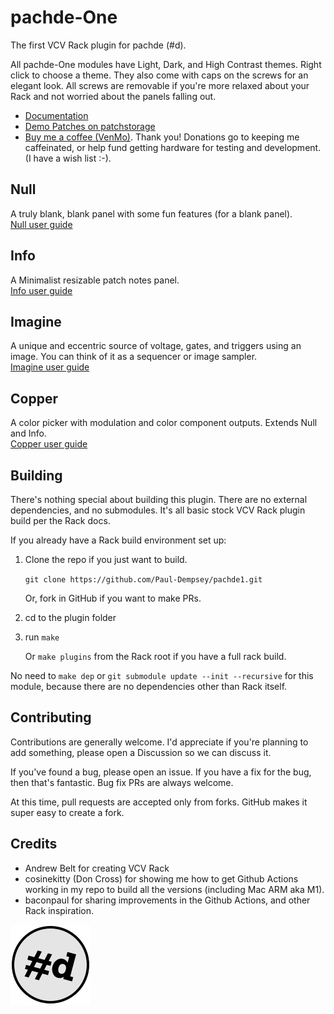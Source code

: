 # pachde-One

The first VCV Rack plugin for pachde (#d).

All pachde-One modules have Light, Dark, and High Contrast themes. Right click to choose a theme.
They also come with caps on the screws for an elegant look.
All screws are removable if you're more relaxed about your Rack and not worried about the panels falling out.

- [Documentation](docs/index.md)
- [Demo Patches on patchstorage](https://patchstorage.com/platform/vcv-rack/?search_query=pachde-One)
- [Buy me a coffee (VenMo)](https://venmo.com/u/pcdempsey).
  Thank you! Donations go to keeping me caffeinated, or help fund getting hardware for testing and development. (I have a wish list :-).

## Null

A truly blank, blank panel with some fun features (for a blank panel).\
[Null user guide](docs/Null.md)

## Info

A Minimalist resizable patch notes panel.\
[Info user guide](docs/Info.md)

## Imagine

A unique and eccentric source of voltage, gates, and triggers using an image.
You can think of it as a sequencer or image sampler.\
[Imagine user guide](docs/Imagine.md)

## Copper

A color picker with modulation and color component outputs. Extends Null and Info.\
[Copper user guide](docs/Copper.md)

## Building

There's nothing special about building this plugin. There are no external dependencies, and no submodules. It's all basic stock VCV Rack plugin build per the Rack docs.

If you already have a Rack build environment set up:

1. Clone the repo if you just want to build.

   `git clone https://github.com/Paul-Dempsey/pachde1.git`

    Or, fork in GitHub if you want to make PRs.

1. cd to the plugin folder

1. run `make`

   Or `make plugins` from the Rack root if you have a full rack build.

No need to `make dep` or `git submodule update --init --recursive` for this module, because there are no dependencies other than Rack itself.

## Contributing

Contributions are generally welcome.
I'd appreciate if you're planning to add something, please open a Discussion so we can discuss it.

If you've found a bug, please open an issue.
If you have a fix for the bug, then that's fantastic. Bug fix PRs are always welcome.

At this time, pull requests are accepted only from forks. GitHub makes it super easy to create a fork.

## Credits

- Andrew Belt for creating VCV Rack
- cosinekitty (Don Cross) for showing me how to get Github Actions working in my repo to build all the versions (including Mac ARM aka M1).
- baconpaul for sharing improvements in the Github Actions, and other Rack inspiration.

![pachde logo](docs/Logo.svg)
